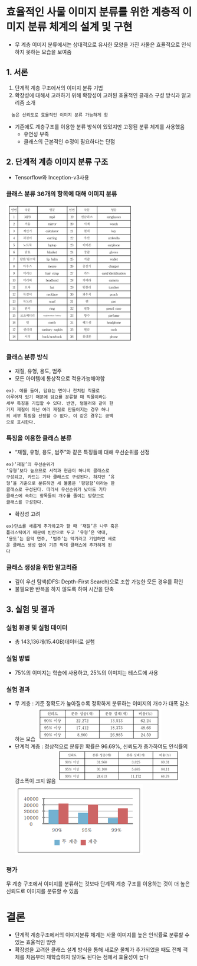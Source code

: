 # 효율적인 사물 이미지 분류를 위한 계층적 이미지 분류 체계의 설계 및 구현

* 무 계층 이미지 분류에서는 상대적으로 유사한 모양을 가진 사물은 효율적으로 인식하지 못하는 모습을 보여줌

## 1. 서론 

1. 단계적 계층 구조에서의 이미지 분류 기법
2. 확장성에 대해서 고려하기 위해 확장성이 고려된 효율적인 클래스 구성 방식과 알고리즘 소개

```
  높은 신뢰도로 효율적인 이미지 분류 가능하게 함
```

* 기존에도 계층구조를 이용한 분류 방식이 있었지만 고정된 분류 체계를 사용했음
  * 유연성 부족
  * 클래스의 근본적인 수정이 필요하다는 단점
  
## 2. 단계적 계층 이미지 분류 구조
* Tensorflow와 Inception-v3사용

### 클래스 분류 36개의 항목에 대해 이미지 분류

![캡처_1.PNG](img/캡처_1.PNG)
 
### 클래스 분류 방식
* 재질, 유형, 용도, 범주
* 모든 아이템에 통상적으로 적용가능해야함
```
ex). 예를 들어, 담요는 면이나 천처럼 직물로
이루어져 있기 때문에 담요를 분류할 때 직물이라는
세부 특징을 기입할 수 있다. 반면, 텀블러와 같이 한
가지 재질이 아닌 여러 재질로 만들어지는 경우 하나
의 세부 특징을 선정할 수 없다. 이 같은 경우는 공백
으로 표시한다.
```

### 특징을 이용한 클래스 분류
* “재질, 유형, 용도, 범주”와 같은 특징들에 대해 우선순위를 선정

```
ex)‘재질’의 우선순위가
‘유형’보다 높으므로 서적과 현금이 하나의 클래스로
구성되고, 카드는 기타 클래스로 구성된다. 하지만 ‘유
형’을 기준으로 분류하면 세 물품은 ‘평평함’이라는 한
클래스로 구성된다. 따라서 우선순위가 낮아도 기타
클래스에 속하는 항목들의 개수를 줄이는 방향으로
클래스를 구성한다.
```

* 확장성 고려
```
ex)단소를 새롭게 추가하고자 할 때 ‘재질’은 나무 혹은
플라스틱이기 때문에 빈칸으로 두고 ‘유형’은 막대,
‘용도’는 음악 연주, ‘범주’는 악기라고 기입하면 새로
운 클래스 생성 없이 기존 막대 클래스에 추가하게 된
다
```

### 클래스 생성을 위한 알고리즘

* 깊이 우선 탐색(DFS: Depth-First Search)으로 조합 가능한 모든 경우를 확인
* 불필요한 반복을 하지 않도록 하여 시간을 단축

## 3. 실험 및 결과

### 실험 환경 및 실험 데이터

* 총 143,136개(15.4GB)데이터로 실험

###  실험 방법
* 75%의 이미지는 학습에 사용하고, 25%의 이미지는 테스트에 사용

### 실험 결과

* 무 계층 : 기준 정확도가 높아질수록 정확하게 분류하는 이미지의 개수가 대폭 감소하는 모습
![캡처_2.PNG](img/캡처_2.PNG)
* 단계적 계층 : 정상적으로 분류한 확률은 96.69%, 신뢰도가 증가하여도 인식률의 감소폭이 크지 않음
![캡처_3.PNG](img/캡처_3.PNG)
![캡처_4.PNG](img/캡처_4.PNG)
### 평가
무 계층 구조에서 이미지를 분류하는 것보다 단계적 계층 구조를 이용하는 것이 더 높은 신뢰도로 이미지를 분류할 수 있음

# 결론
* 단계적 계층구조에서의 이미지분류 체계는 사물 이미지를 높은 인식률로 분류할 수 있는 효율적인 방안
* 확장성을 고려한 클래스 설계 방식을 통해 새로운 물체가 추가되었을 때도 전체 객체를 처음부터 재학습하지 않아도 된다는 점에서 효율성이 높다
